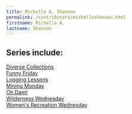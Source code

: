 ```yaml
---
title: Michelle A. Shannon
permalink: /contributors/michelleshannon.html
firstname: Michelle A.
lastname: Shannon
---
```


## Series include: 

<a href="https://harvester.lib.uidaho.edu/series/diversecollections.html">Diverse Collections</a><br>
<a href="https://harvester.lib.uidaho.edu/series/funnyfriday.html">Funny Friday</a><br>
<a href="https://harvester.lib.uidaho.edu/series/logginglessons.html">Logging Lessons</a><br>
<a href="https://harvester.lib.uidaho.edu/series/miningmonday.html">Mining Monday</a><br>
<a href="https://harvester.lib.uidaho.edu/series/ohdam.html">Oh Dam!</a><br> 
<a href="https://harvester.lib.uidaho.edu/series/wildernesswednesdays.html">Wilderness Wednesday</a><br>
<a href="https://harvester.lib.uidaho.edu/series/womensrec.html">Women's Recreation Wednesday</a><br>
